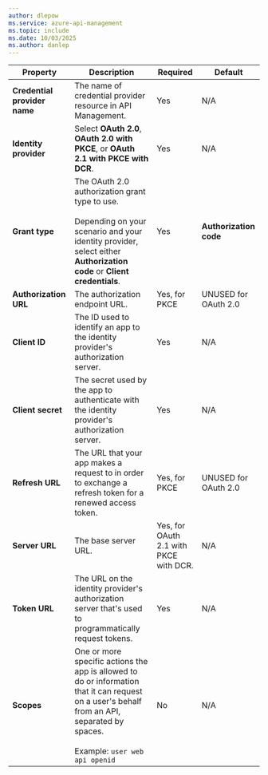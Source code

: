 ```yaml
---
author: dlepow
ms.service: azure-api-management
ms.topic: include
ms.date: 10/03/2025
ms.author: danlep
---
```

| Property | Description | Required | Default |
|---|---|---|---|
| **Credential provider name** | The name of credential provider resource in API Management. |Yes | N/A | 
| **Identity provider**  | Select **OAuth 2.0**, **OAuth 2.0 with PKCE**, or **OAuth 2.1 with PKCE with DCR**. |Yes | N/A | 
| **Grant type**  | The OAuth 2.0 authorization grant type to use. <br/><br/>Depending on your scenario and your identity provider, select either **Authorization code** or **Client credentials**. |Yes | **Authorization code** | 
| **Authorization URL** | The authorization endpoint URL. | Yes, for PKCE | UNUSED for OAuth 2.0| 
| **Client ID** | The ID used to identify an app to the identity provider's authorization server. | Yes | N/A |
| **Client secret** | The secret used by the app to authenticate with the identity provider's authorization server. | Yes | N/A |
| **Refresh URL** | The URL that your app makes a request to in order to exchange a refresh token for a renewed access token.  | Yes, for PKCE | UNUSED for OAuth 2.0 |
|**Server URL**|The base server URL. |Yes, for OAuth 2.1 with PKCE with DCR.|N/A|
| **Token URL** | The URL on the identity provider's authorization server that's used to programmatically request tokens. | Yes | N/A |
| **Scopes** | One or more specific actions the app is allowed to do or information that it can request on a user's behalf from an API, separated by spaces.<br/><br/> Example: `user web api openid` | No | N/A | 